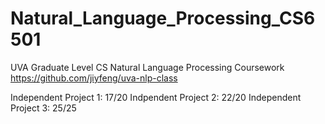 # Natural_Language_Processing_CS6501

UVA Graduate Level CS Natural Language Processing Coursework https://github.com/jiyfeng/uva-nlp-class

Independent Project 1: 17/20
Indpendent Project 2: 22/20
Independent Project 3: 25/25
